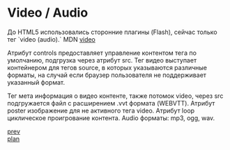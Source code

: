<h1>Video / Audio</h1>

<div>
До HTML5 использовались сторонние плагины (Flash), сейчас только тег `video (audio).`
MDN <a href="https://developer.mozilla.org/en-US/docs/Web/HTML/Element/video">video</a>

Атрибут controls предоставляет управление контентом тега по умолчанию, подгрузка через атрибут src. 
Тег видео выступает контейнером для тегов source, в которых указываются различные форматы, 
на случай если браузер пользователя не поддерживает указанный формат.

Тег <track> мета информация о видео контенте, также потомок video, через src подгружается файл с расширением .vvt формата (WEBVTT). 
Атрибут poster изображение для не активного тега video. Атрибут loop циклическое проигрование контента.
Audio форматы: mp3, ogg, wav. 
</div>

<a href="05.md">prev</a>
<br/>
<a href="00.md">plan</a>
